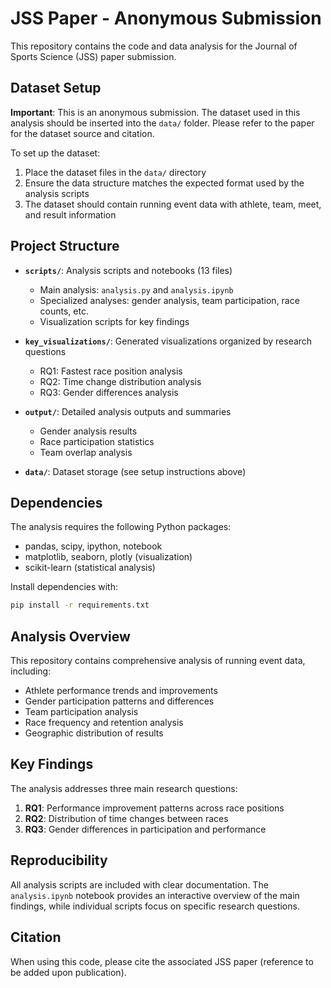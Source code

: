 # JSS Paper - Anonymous Submission

This repository contains the code and data analysis for the Journal of Sports Science (JSS) paper submission.

## Dataset Setup

**Important**: This is an anonymous submission. The dataset used in this analysis should be inserted into the `data/` folder. Please refer to the paper for the dataset source and citation.

To set up the dataset:
1. Place the dataset files in the `data/` directory
2. Ensure the data structure matches the expected format used by the analysis scripts
3. The dataset should contain running event data with athlete, team, meet, and result information

## Project Structure

- **`scripts/`**: Analysis scripts and notebooks (13 files)
  - Main analysis: `analysis.py` and `analysis.ipynb`
  - Specialized analyses: gender analysis, team participation, race counts, etc.
  - Visualization scripts for key findings

- **`key_visualizations/`**: Generated visualizations organized by research questions
  - RQ1: Fastest race position analysis
  - RQ2: Time change distribution analysis  
  - RQ3: Gender differences analysis

- **`output/`**: Detailed analysis outputs and summaries
  - Gender analysis results
  - Race participation statistics
  - Team overlap analysis

- **`data/`**: Dataset storage (see setup instructions above)

## Dependencies

The analysis requires the following Python packages:
- pandas, scipy, ipython, notebook
- matplotlib, seaborn, plotly (visualization)
- scikit-learn (statistical analysis)

Install dependencies with:
```bash
pip install -r requirements.txt
```

## Analysis Overview

This repository contains comprehensive analysis of running event data, including:
- Athlete performance trends and improvements
- Gender participation patterns and differences
- Team participation analysis
- Race frequency and retention analysis
- Geographic distribution of results

## Key Findings

The analysis addresses three main research questions:
1. **RQ1**: Performance improvement patterns across race positions
2. **RQ2**: Distribution of time changes between races
3. **RQ3**: Gender differences in participation and performance

## Reproducibility

All analysis scripts are included with clear documentation. The `analysis.ipynb` notebook provides an interactive overview of the main findings, while individual scripts focus on specific research questions.

## Citation

When using this code, please cite the associated JSS paper (reference to be added upon publication).


